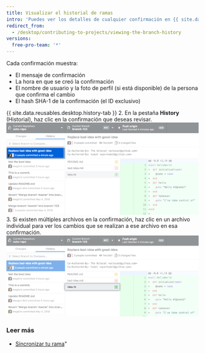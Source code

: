 ```yaml
---
title: Visualizar el historial de ramas
intro: 'Puedes ver los detalles de cualquier confirmación en {{ site.data.variables.product.prodname_desktop }}, incluyendo una diferencia de los cambios introducidos por la confirmación.'
redirect_from:
  - /desktop/contributing-to-projects/viewing-the-branch-history
versions:
  free-pro-team: '*'
---
```


Cada confirmación muestra:

 - El mensaje de confirmación
 - La hora en que se creó la confirmación
 - El nombre de usuario y la foto de perfil (si está disponible) de la persona que confirma el cambio
 - El hash SHA-1 de la confirmación (el ID exclusivo)

{{ site.data.reusables.desktop.history-tab }}
2. En la pestaña **History** (Historial), haz clic en la confirmación que deseas revisar. ![Una confirmación en la pestaña History (Historial)](/assets/images/help/desktop/branch-history-commit.png)
3. Si existen múltiples archivos en la confirmación, haz clic en un archivo individual para ver los cambios que se realizan a ese archivo en esa confirmación. ![Un archivo en la confirmación](/assets/images/help/desktop/branch-history-file.png)

### Leer más

- [Sincronizar tu rama](/desktop/guides/contributing-to-projects/syncing-your-branch/)"
